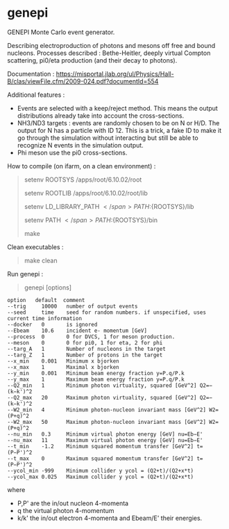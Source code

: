 # genepi

GENEPI Monte Carlo event generator.

Describing electroproduction of photons and mesons off free and bound nucleons. Processes described : Bethe-Heitler, deeply virtual Compton scattering, pi0/eta production (and their decay to photons).

Documentation : https://misportal.jlab.org/ul/Physics/Hall-B/clas/viewFile.cfm/2009-024.pdf?documentId=554

Additional features :

- Events are selected with a keep/reject method. This means the output distributions already take into account the cross-sections.
- NH3/ND3 targets : events are randomly chosen to be on N or H/D. The output for N has a particle with ID 12. This is a trick, a fake ID to make it go through the simulation without interacting but still be able to recognize N events in the simulation output. 
- Phi meson use the pi0 cross-sections. 

How to compile (on ifarm, on a clean environment) :
> setenv ROOTSYS /apps/root/6.10.02/root
> 
> setenv ROOTLIB /apps/root/6.10.02/root/lib
> 
> setenv LD_LIBRARY_PATH <span>$</span>{PATH}:${ROOTSYS}/lib
>
> setenv PATH <span>$</span>{PATH}:${ROOTSYS}/bin
> 
> make 

Clean executables :
> make clean

Run genepi :

> genepi [options]

    option   default  comment
    --trig     10000   number of output events
    --seed     time    seed for random numbers. if unspecified, uses current time information
    --docker   0       is ignored
    --Ebeam    10.6    incident e- momentum [GeV]
    --process  0       0 for DVCS, 1 for meson production.
    --meson    0       0 for pi0, 1 for eta, 2 for phi
    --targ_A   1       Number of nucleons in the target
    --targ_Z   1       Number of protons in the target
    --x_min    0.001   Minimum x bjorken
    --x_max    1       Maximal x bjorken
    --y_min    0.001   Minimum beam energy fraction y=P.q/P.k  
    --y_max    1       Maximum beam energy fraction y=P.q/P.k    
    --Q2_min   1       Minimum photon virtuality, squared [GeV^2] Q2=−(k−k')^2
    --Q2_max   20      Maximum photon virtuality, squared [GeV^2] Q2=−(k−k')^2
    --W2_min   4       Minimum photon-nucleon invariant mass [GeV^2] W2= (P+q)^2
    --W2_max   50      Maximum photon-nucleon invariant mass [GeV^2] W2= (P+q)^2
    --nu_min   0.3     Minimum virtual photon energy [GeV] nu=Eb−E'
    --nu_max   11      Maximum virtual photon energy [GeV] nu=Eb−E'
    --t_min    -1.2    Minimum squared momentum transfer [GeV^2] t=(P−P')^2
    --t_max    0       Maximum squared momentum transfer [GeV^2] t=(P−P')^2
    --ycol_min -999    Minimum collider y ycol = (Q2+t)/(Q2+x*t)
    --ycol_max 0.025   Maximum collider y ycol = (Q2+t)/(Q2+x*t) 
    
   where 
   - P,P' are the in/out nucleon 4-momenta
   - q the virtual photon 4-momentum
   - k/k' the in/out electron 4-momenta and Ebeam/E' their energies.
   
